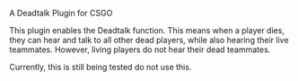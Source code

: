 A Deadtalk Plugin for CSGO

This plugin enables the Deadtalk function. This means when a player dies, they can hear and talk to all other dead players,
while also hearing their live teammates. However, living players do not hear their dead teammates.

Currently, this is still being tested do not use this.
